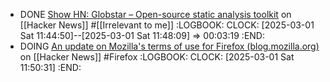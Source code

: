 - DONE [Show HN: Globstar – Open-source static analysis toolkit](https://news.ycombinator.com/item?id=43207942) on [[Hacker News]] #[[Irrelevant to me]]
  :LOGBOOK:
  CLOCK: [2025-03-01 Sat 11:44:50]--[2025-03-01 Sat 11:48:09] =>  00:03:19
  :END:
- DOING [An update on Mozilla's terms of use for Firefox (blog.mozilla.org)](https://news.ycombinator.com/item?id=43213612) on [[Hacker News]] #Firefox
  :LOGBOOK:
  CLOCK: [2025-03-01 Sat 11:50:31]
  :END: